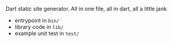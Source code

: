 Dart static site generator. All in one file, all in dart, all a little jank

- entrypoint in `bin/`
- library code in `lib/`
- example unit test in `test/`
